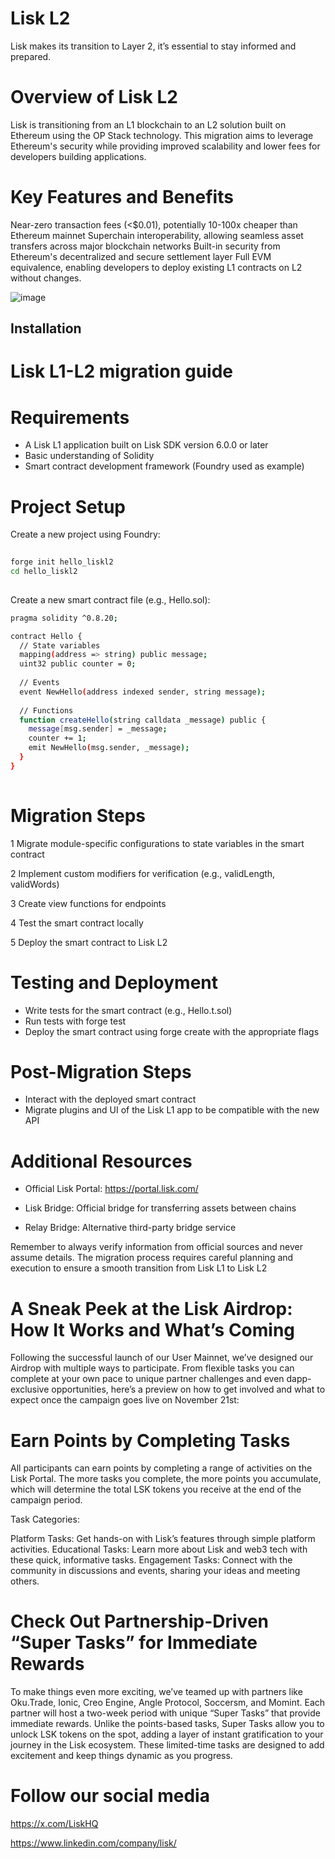 # Lisk L2
Lisk makes its transition to Layer 2, it’s essential to stay informed and prepared.
# Overview of Lisk L2
Lisk is transitioning from an L1 blockchain to an L2 solution built on Ethereum using the OP Stack technology. This migration aims to leverage Ethereum's security while providing improved scalability and lower fees for developers building applications. 

# Key Features and Benefits
Near-zero transaction fees (<$0.01), potentially 10-100x cheaper than Ethereum mainnet 
Superchain interoperability, allowing seamless asset transfers across major blockchain
 networks
 Built-in security from Ethereum's decentralized and secure settlement layer 
Full EVM equivalence, enabling developers to deploy existing L1 contracts on L2 without changes.

![image](https://github.com/user-attachments/assets/2dfd7e9c-e9af-4dd0-8e57-50bf56b19e41)


## Installation
# Lisk L1-L2 migration guide

# Requirements
* A Lisk L1 application built on Lisk SDK version 6.0.0 or later
* Basic understanding of Solidity
* Smart contract development framework (Foundry used as example)
# Project Setup
Create a new project using Foundry:
```bash
  
forge init hello_liskl2
cd hello_liskl2
  
```
Create a new smart contract file (e.g., Hello.sol):
```bash
pragma solidity ^0.8.20;

contract Hello {
  // State variables
  mapping(address => string) public message;
  uint32 public counter = 0;
  
  // Events
  event NewHello(address indexed sender, string message);
  
  // Functions
  function createHello(string calldata _message) public {
    message[msg.sender] = _message;
    counter += 1;
    emit NewHello(msg.sender, _message);
  }
}
  
```
# Migration Steps
1 Migrate module-specific configurations to state variables in the smart contract

2 Implement custom modifiers for verification (e.g., validLength, validWords)

3 Create view functions for endpoints

4 Test the smart contract locally

5 Deploy the smart contract to Lisk L2

# Testing and Deployment
* Write tests for the smart contract (e.g., Hello.t.sol)
* Run tests with forge test
* Deploy the smart contract using forge create with the appropriate flags

# Post-Migration Steps
* Interact with the deployed smart contract
* Migrate plugins and UI of the Lisk L1 app to be compatible with the new API

# Additional Resources
* Official Lisk Portal: https://portal.lisk.com/

* Lisk Bridge: Official bridge for transferring assets between chains

* Relay Bridge: Alternative third-party bridge service

Remember to always verify information from official sources and never assume details. The migration process requires careful planning and execution to ensure a smooth transition from Lisk L1 to Lisk L2
# A Sneak Peek at the Lisk Airdrop: How It Works and What’s Coming
Following the successful launch of our User Mainnet, we’ve designed our Airdrop with multiple ways to participate. From flexible tasks you can complete at your own pace to unique partner challenges and even dapp-exclusive opportunities, here’s a preview on how to get involved and what to expect once the campaign goes live on November 21st: 
# Earn Points by Completing Tasks
All participants can earn points by completing a range of activities on the Lisk Portal. The more tasks you complete, the more points you accumulate, which will determine the total LSK tokens you receive at the end of the campaign period.

Task Categories:

Platform Tasks: Get hands-on with Lisk’s features through simple platform activities.
Educational Tasks: Learn more about Lisk and web3 tech with these quick, informative tasks.
Engagement Tasks: Connect with the community in discussions and events, sharing your ideas and meeting others.
#  Check Out Partnership-Driven “Super Tasks” for Immediate Rewards
To make things even more exciting, we’ve teamed up with partners like Oku.Trade, Ionic, Creo Engine, Angle Protocol, Soccersm, and Momint. Each partner will host a two-week period with unique “Super Tasks” that provide immediate rewards. Unlike the points-based tasks, Super Tasks allow you to unlock LSK tokens on the spot, adding a layer of instant gratification to your journey in the Lisk ecosystem. These limited-time tasks are designed to add excitement and keep things dynamic as you progress.
# Follow our social media
https://x.com/LiskHQ

https://www.linkedin.com/company/lisk/
